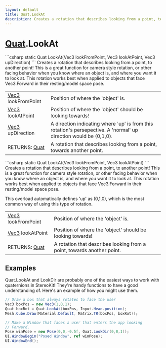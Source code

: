 ```yaml
---
layout: default
title: Quat.LookAt
description: Creates a rotation that describes looking from a point, to another point! This is a great function for camera style rotation, or other facing behavior when you know where an object is, and where you want it to look at. This rotation works best when applied to objects that face Vec3.Forward in their resting/model space pose.
---
```

# [Quat]({{site.url}}/Pages/Reference/Quat.html).LookAt

<div class='signature' markdown='1'>
```csharp
static Quat LookAt(Vec3 lookFromPoint, Vec3 lookAtPoint, Vec3 upDirection)
```
Creates a rotation that describes looking from a point,
to another point! This is a great function for camera style
rotation, or other facing behavior when you know where an object
is, and where you want it to look at. This rotation works best
when applied to objects that face Vec3.Forward in their
resting/model space pose.
</div>

|  |  |
|--|--|
|[Vec3]({{site.url}}/Pages/Reference/Vec3.html) lookFromPoint|Position of where the 'object' is.|
|[Vec3]({{site.url}}/Pages/Reference/Vec3.html) lookAtPoint|Position of where the 'object' should             be looking towards!|
|[Vec3]({{site.url}}/Pages/Reference/Vec3.html) upDirection|A direction indicating where 'up' is             from this rotation's persepective. A 'normal' up direction would             be (0,1,0).|
|RETURNS: [Quat]({{site.url}}/Pages/Reference/Quat.html)|A rotation that describes looking from a point, towards another point.|

<div class='signature' markdown='1'>
```csharp
static Quat LookAt(Vec3 lookFromPoint, Vec3 lookAtPoint)
```
Creates a rotation that describes looking from a point,
to another point! This is a great function for camera style
rotation, or other facing behavior when you know where an object
is, and where you want it to look at. This rotation works best
when applied to objects that face Vec3.Forward in their
resting/model space pose.

This overload automatically defines 'up' as (0,1,0), which is the
most common way of using this type of rotation.
</div>

|  |  |
|--|--|
|[Vec3]({{site.url}}/Pages/Reference/Vec3.html) lookFromPoint|Position of where the 'object' is.|
|[Vec3]({{site.url}}/Pages/Reference/Vec3.html) lookAtPoint|Position of where the 'object' should             be looking towards!|
|RETURNS: [Quat]({{site.url}}/Pages/Reference/Quat.html)|A rotation that describes looking from a point, towards another point.|





## Examples

Quat.LookAt and LookDir are probably one of the easiest ways to
work with quaternions in StereoKit! They're handy functions to
have a good understanding of. Here's an example of how you might
use them.
```csharp
// Draw a box that always rotates to face the user
Vec3 boxPos = new Vec3(1,0,1);
Quat boxRot = Quat.LookAt(boxPos, Input.Head.position);
Mesh.Cube.Draw(Material.Default, Matrix.TR(boxPos, boxRot));

// Make a Window that faces a user that enters the app looking
// Forward.
Pose winPose = new Pose(0,0,-0.5f, Quat.LookDir(0,0,1));
UI.WindowBegin("Posed Window", ref winPose);
UI.WindowEnd();

```

